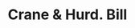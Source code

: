 ---
doi: 10.7916/D8JQ2BZP
date_other: '1860'
date_other_textual: 1860-1869
form: printed ephemera
genre:
- Invoices
name:
- Crane & Hurd
object_in_context_url: https://biggert.cul.columbia.edu/items/view/ave_biggert_00054
subject_hierarchical_geographic:
- Bridgeport, Connecticut, United States
subject_name:
- Crane & Hurd
title: Crane & Hurd. Bill
sort_title: Crane & Hurd. Bill
call_number: ave_biggert_00054
coordinates:
- 41.186388888888885,-73.19555555555556
pid: ave_biggert_00054
identifiers: ave_biggert_00054
thumbnail: https://derivativo-2.library.columbia.edu/iiif/2/ldpd:342804/full/!256,256/0/native.jpg
permalink: "/biggert/ave_biggert_00054/"
layout: iiif-image-page
---